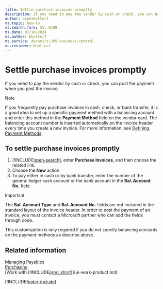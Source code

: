 ```yaml
---
title: Settle purchase invoices promptly
description: If you need to pay the vendor by cash or check, you can have the necessary posting done when you post the invoice.
author: brentholtorf
ms.topic: how-to
ms.search.form: 51, 9308
ms.date: 07/18/2024
ms.author: bholtorf
ms.service: dynamics-365-business-central
ms.reviewer: bholtorf
---
```


# Settle purchase invoices promptly

If you need to pay the vendor by cash or check, you can post the payment when you post the invoice.  

> [!NOTE]  
> If you frequently pay purchase invoices in cash, check, or bank transfer, it is a good idea to set up a specific payment method with a balancing account and enter this method in the **Payment Method** field on the vendor card. The balancing account number is inserted automatically on the invoice header every time you create a new invoice. For more information, see [Defining Payment Methods](finance-payment-methods.md).  

## To settle purchase invoices promptly

1. [!INCLUDE[open-search](includes/open-search.md)], enter **Purchase Invoices**, and then choose the related link.  
2. Choose the **New** action.  
3. To pay either in cash or by bank transfer, enter the number of the general ledger cash account or the bank account in the **Bal. Account No.** field.  

> [!IMPORTANT]  
> The **Bal. Account Type** and **Bal. Account No.** fields are not included in the standard layout of the invoice header. In order to post the payment of an invoice, you must contact a Microsoft partner who can add the fields through code.  
>
> This customization is only required if you do not specify balancing accounts on the payment methods as describe above.

## Related information

[Managing Payables](payables-manage-payables.md)  
[Purchasing](purchasing-manage-purchasing.md)  
[Work with [!INCLUDE[prod_short](includes/prod_short.md)]](ui-work-product.md)  


[!INCLUDE[footer-include](includes/footer-banner.md)]

